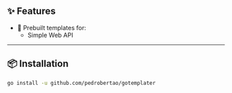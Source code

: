 ## ✨ Features

- 📁 Prebuilt templates for:
  - Simple Web API

---

## 📦 Installation

```bash
go install -u github.com/pedrobertao/gotemplater
```
